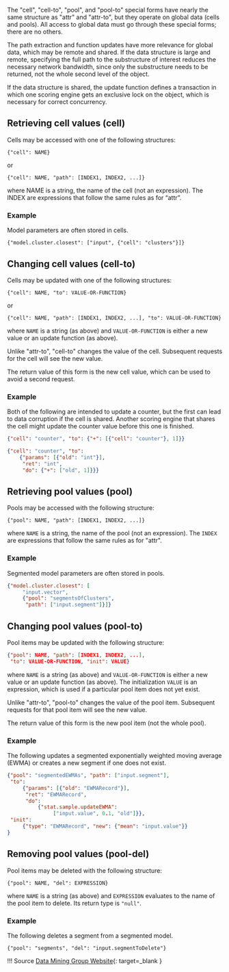 The "cell", "cell-to", "pool", and "pool-to" special forms have nearly the same structure as "attr" and "attr-to", but they operate on global data (cells and pools). All access to global data must go through these special forms; there are no others.

The path extraction and function updates have more relevance for global data, which may be remote and shared. If the data structure is large and remote, specifying the full path to the substructure of interest reduces the necessary network bandwidth, since only the substructure needs to be returned, not the whole second level of the object.

If the data structure is shared, the update function defines a transaction in which one scoring engine gets an exclusive lock on the object, which is necessary for correct concurrency.

## Retrieving cell values (cell)
Cells may be accessed with one of the following structures:

`{"cell": NAME}`

or

`{"cell": NAME, "path": [INDEX1, INDEX2, ...]}`

where NAME is a string, the name of the cell (not an expression). The INDEX are expressions that follow the same rules as for “attr”.

### Example
Model parameters are often stored in cells.

`{"model.cluster.closest": ["input", {"cell": "clusters"}]}`

## Changing cell values (cell-to)

Cells may be updated with one of the following structures:

`{"cell": NAME, "to": VALUE-OR-FUNCTION}`

or

`{"cell": NAME, "path": [INDEX1, INDEX2, ...], "to": VALUE-OR-FUNCTION}`

where `NAME` is a string (as above) and `VALUE-OR-FUNCTION` is either a new value or an update function (as above).

Unlike "attr-to", "cell-to" changes the value of the cell. Subsequent requests for the cell will see the new value.

The return value of this form is the new cell value, which can be used to avoid a second request.

### Example

Both of the following are intended to update a counter, but the first can lead to data corruption if the cell is shared. Another scoring engine that shares the cell might update the counter value before this one is finished.

```json
{"cell": "counter", "to": {"+": [{"cell": "counter"}, 1]}}
```

```json
{"cell": "counter", "to":
    {"params": [{"old": "int"}],
     "ret": "int",
     "do": {"+": ["old", 1]}}}
```

## Retrieving pool values (pool)

Pools may be accessed with the following structure:

`{"pool": NAME, "path": [INDEX1, INDEX2, ...]}`

where `NAME` is a string, the name of the pool (not an expression). The `INDEX` are expressions that follow the same rules as for "attr".

### Example

Segmented model parameters are often stored in pools.

```json
{"model.cluster.closest": [
     "input.vector",
     {"pool": "segmentsOfClusters",
      "path": ["input.segment"]}]}
```

## Changing pool values (pool-to)

Pool items may be updated with the following structure:

```json
{"pool": NAME, "path": [INDEX1, INDEX2, ...],
 "to": VALUE-OR-FUNCTION, "init": VALUE}
```

where `NAME` is a string (as above) and `VALUE-OR-FUNCTION` is either a new value or an update function (as above). The initialization `VALUE` is an expression, which is used if a particular pool item does not yet exist.

Unlike "attr-to", "pool-to" changes the value of the pool item. Subsequent requests for that pool item will see the new value.

The return value of this form is the new pool item (not the whole pool).

### Example

The following updates a segmented exponentially weighted moving average (EWMA) or creates a new segment if one does not exist.

```json
{"pool": "segmentedEWMAs", "path": ["input.segment"],
 "to":
     {"params": [{"old": "EWMARecord"}],
      "ret": "EWMARecord",
      "do":
          {"stat.sample.updateEWMA":
               ["input.value", 0.1, "old"]}},
 "init":
     {"type": "EWMARecord", "new": {"mean": "input.value"}}
}
```

## Removing pool values (pool-del)

Pool items may be deleted with the following structure:

`{"pool": NAME, "del": EXPRESSION}`

where `NAME` is a string (as above) and `EXPRESSION` evaluates to the name of the pool item to delete. Its return type is `"null"`.

### Example

The following deletes a segment from a segmented model.

`{"pool": "segments", "del": "input.segmentToDelete"}`

!!! Source
    [Data Mining Group Website](http://dmg.org/pfa/){: target=_blank }